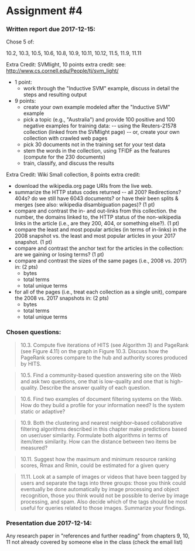 # Assignment #4

### Written report due 2017-12-15:

Chose 5 of:

10.2, 10.3, 10.5, 10.6, 10.8, 10.9, 10.11, 10.12, 11.5, 11.9, 11.11

Extra Credit: SVMlight, 10 points extra credit:
see: http://www.cs.cornell.edu/People/tj/svm_light/
- 1 point:
    - work through the "Inductive SVM" example, discuss in detail the steps and resulting output
- 9 points:
    - create your own example modeled after the "Inductive SVM" example
    - pick a topic (e.g., "Australia") and provide 100 positive and 100 negative examples for training data:
      -- using the Reuters-21578 collection (linked from the SVMlight page)
      -- or, create your own collection with crawled web pages
    - pick 30 documents not in the training set for your test data
    - stem the words in the collection, using TFIDF as the features (compute for the 230 documents)
    - train, classify, and discuss the results

Extra Credit: Wiki Small collection, 8 points extra credit:
* download the wikipedia.org page URIs from the live web.  
* summarize the HTTP status codes returned -- all 200?  Redirections? 404s?  do we still have 6043 documents?  or have their been splits &  merges (see also: wikipedia disambiguation pages)?  (1 pt)
* compare and contrast the in- and out-links from this collection. the number, the domains linked to, the HTTP status of the non-wikipedia links in the article (i.e., are they 200, 404, or something else?). (1 pt)
* compare the least and most popular articles (in terms of in-links) in the 2008 snapshot vs. the least and most popular articles in your 2017 snapshot. (1 pt)
* compare and contrast the anchor text for the articles in the collection: are we gaining or losing terms? (1 pt)
* compare and contrast the sizes of the same pages (i.e., 2008 vs. 2017) in: (2 pts)
    - bytes
    - total terms
    - total unique terms
* for all of the pages (i.e., treat each collection as a single unit), compare the 2008 vs. 2017 snapshots in: (2 pts)
    - bytes
    - total terms
    - total unique terms

### Chosen questions:

> 10.3. Compute five iterations of HITS (see Algorithm 3) and PageRank (see Figure
4.11) on the graph in Figure 10.3. Discuss how the PageRank scores compare
to the hub and authority scores produced by HITS.

> 10.5. Find a community-based question answering site on the Web and ask two
questions, one that is low-quality and one that is high-quality. Describe the answer
quality of each question.

> 10.6. Find two examples of document filtering systems on the Web. How do they
build a profile for your information need? Is the system static or adaptive?

> 10.9. Both the clustering and nearest neighbor–based collaborative filtering algorithms
described in this chapter make predictions based on user/user similarity.
Formulate both algorithms in terms of item/item similarity. How can the distance
between two items be measured?

> 10.11. Suggest how the maximum and minimum resource ranking scores, Rmax
and Rmin, could be estimated for a given query

> 11.11. Look at a sample of images or videos that have been tagged by users and
separate the tags into three groups: those you think could eventually be done automatically
by image processing and object recognition, those you think would
not be possible to derive by image processing, and spam. Also decide which of the
tags should be most useful for queries related to those images. Summarize your
findings.

### Presentation due 2017-12-14:

Any research paper in "references and further reading" from chapters
9, 10, 11 not already covered by someone else in the class (check
the email list)
